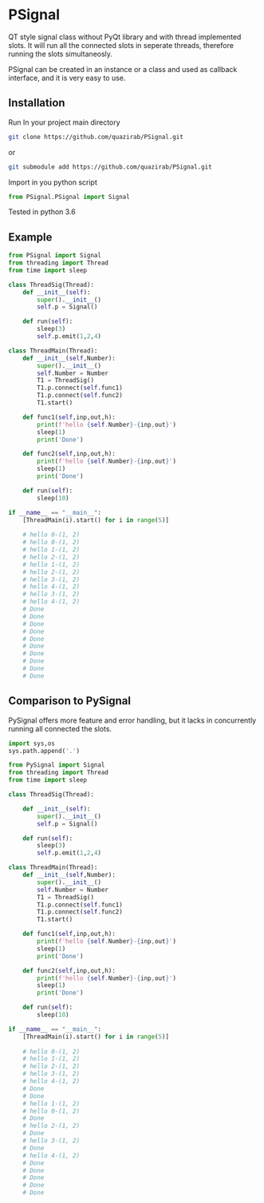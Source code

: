 # PSignal
QT style signal class without PyQt library and with thread implemented slots. It will run all the connected slots in seperate threads, therefore running the slots simultaneosly.

PSignal can be created in an instance or a class and used as callback interface, and it is very easy to use.

## Installation
Run In your project main directory
```bash 
git clone https://github.com/quazirab/PSignal.git
``` 
or 
```bash 
git submodule add https://github.com/quazirab/PSignal.git
``` 
Import in you python script 
``` Python
from PSignal.PSignal import Signal
```

Tested in python 3.6

## Example

```python
from PSignal import Signal
from threading import Thread
from time import sleep

class ThreadSig(Thread):
    def __init__(self):
        super().__init__()
        self.p = Signal()

    def run(self):
        sleep(3)
        self.p.emit(1,2,4)

class ThreadMain(Thread):
    def __init__(self,Number):
        super().__init__()
        self.Number = Number
        T1 = ThreadSig()
        T1.p.connect(self.func1)
        T1.p.connect(self.func2)
        T1.start()

    def func1(self,inp,out,h):
        print(f'hello {self.Number}-{inp,out}')
        sleep(1)
        print('Done')

    def func2(self,inp,out,h):
        print(f'hello {self.Number}-{inp,out}')
        sleep(1)
        print('Done')

    def run(self):
        sleep(10)

if __name__ == "__main__":
    [ThreadMain(i).start() for i in range(5)]
    
    # hello 0-(1, 2)
    # hello 0-(1, 2)
    # hello 1-(1, 2)
    # hello 2-(1, 2)
    # hello 1-(1, 2)
    # hello 2-(1, 2)
    # hello 3-(1, 2)
    # hello 4-(1, 2)
    # hello 3-(1, 2)
    # hello 4-(1, 2)
    # Done
    # Done
    # Done
    # Done
    # Done
    # Done
    # Done
    # Done
    # Done
    # Done

```

## Comparison to PySignal
PySignal offers more feature and error handling, but it lacks in concurrently running all connected the slots.

```python
import sys,os
sys.path.append('.')

from PySignal import Signal
from threading import Thread
from time import sleep

class ThreadSig(Thread):

    def __init__(self):
        super().__init__()
        self.p = Signal()

    def run(self):
        sleep(3)
        self.p.emit(1,2,4)

class ThreadMain(Thread):
    def __init__(self,Number):
        super().__init__()
        self.Number = Number
        T1 = ThreadSig()
        T1.p.connect(self.func1)
        T1.p.connect(self.func2)
        T1.start()

    def func1(self,inp,out,h):
        print(f'hello {self.Number}-{inp,out}')
        sleep(1)
        print('Done')

    def func2(self,inp,out,h):
        print(f'hello {self.Number}-{inp,out}')
        sleep(1)
        print('Done')

    def run(self):
        sleep(10)

if __name__ == "__main__":
    [ThreadMain(i).start() for i in range(5)]
    
    # hello 0-(1, 2)
    # hello 1-(1, 2)
    # hello 2-(1, 2)
    # hello 3-(1, 2)
    # hello 4-(1, 2)
    # Done
    # Done
    # hello 1-(1, 2)
    # hello 0-(1, 2)
    # Done
    # hello 2-(1, 2)
    # Done
    # hello 3-(1, 2)
    # Done
    # hello 4-(1, 2)
    # Done
    # Done
    # Done
    # Done
    # Done
```